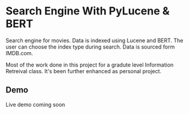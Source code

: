 # Search Engine With PyLucene & BERT

Search engine for movies. Data is indexed using Lucene and BERT. The user can choose the index type during search.
Data is sourced form IMDB.com.

Most of the work done in this project for a gradute level Information Retreival class. It's been further enhanced as personal project. 

## Demo

Live demo coming soon
